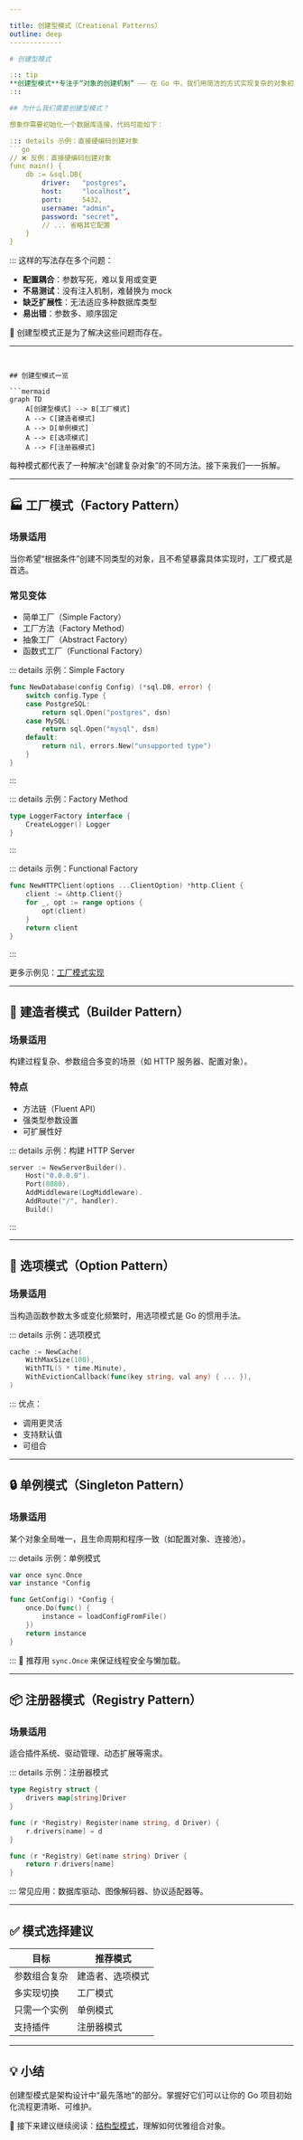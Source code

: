 ```yaml
---

title: 创建型模式（Creational Patterns）
outline: deep
-------------

# 创建型模式

::: tip
**创建型模式**专注于“对象的创建机制” —— 在 Go 中，我们用简洁的方式实现复杂的对象初始化流程。
:::

## 为什么我们需要创建型模式？

想象你需要初始化一个数据库连接，代码可能如下：

::: details 示例：直接硬编码创建对象
```go
// ❌ 反例：直接硬编码创建对象
func main() {
    db := &sql.DB{
        driver:   "postgres",
        host:     "localhost",
        port:     5432,
        username: "admin",
        password: "secret",
        // ... 省略其它配置
    }
}
```
:::
这样的写法存在多个问题：

* **配置耦合**：参数写死，难以复用或变更
* **不易测试**：没有注入机制，难替换为 mock
* **缺乏扩展性**：无法适应多种数据库类型
* **易出错**：参数多、顺序固定

🎯 创建型模式正是为了解决这些问题而存在。

---
```


## 创建型模式一览

```mermaid
graph TD
    A[创建型模式] --> B[工厂模式]
    A --> C[建造者模式]
    A --> D[单例模式]
    A --> E[选项模式]
    A --> F[注册器模式]
```

每种模式都代表了一种解决“创建复杂对象”的不同方法。接下来我们一一拆解。

---

## 🏭 工厂模式（Factory Pattern）

### 场景适用

当你希望“根据条件”创建不同类型的对象，且不希望暴露具体实现时，工厂模式是首选。

### 常见变体

* 简单工厂（Simple Factory）
* 工厂方法（Factory Method）
* 抽象工厂（Abstract Factory）
* 函数式工厂（Functional Factory）

::: details 示例：Simple Factory
```go
func NewDatabase(config Config) (*sql.DB, error) {
    switch config.Type {
    case PostgreSQL:
        return sql.Open("postgres", dsn)
    case MySQL:
        return sql.Open("mysql", dsn)
    default:
        return nil, errors.New("unsupported type")
    }
}
```
:::

::: details 示例：Factory Method
```go
type LoggerFactory interface {
    CreateLogger() Logger
}
```
:::

::: details 示例：Functional Factory
```go
func NewHTTPClient(options ...ClientOption) *http.Client {
    client := &http.Client{}
    for _, opt := range options {
        opt(client)
    }
    return client
}
```
:::

更多示例见：[工厂模式实现](#🏭-工厂模式factory-pattern)

---

## 🔨 建造者模式（Builder Pattern）

### 场景适用

构建过程复杂、参数组合多变的场景（如 HTTP 服务器、配置对象）。

### 特点

* 方法链（Fluent API）
* 强类型参数设置
* 可扩展性好

::: details 示例：构建 HTTP Server
```go
server := NewServerBuilder().
    Host("0.0.0.0").
    Port(8080).
    AddMiddleware(LogMiddleware).
    AddRoute("/", handler).
    Build()
```
:::

---

## 🎯 选项模式（Option Pattern）

### 场景适用

当构造函数参数太多或变化频繁时，用选项模式是 Go 的惯用手法。

::: details 示例：选项模式
```go
cache := NewCache(
    WithMaxSize(100),
    WithTTL(5 * time.Minute),
    WithEvictionCallback(func(key string, val any) { ... }),
)
```
:::
优点：

* 调用更灵活
* 支持默认值
* 可组合

---

## 🔒 单例模式（Singleton Pattern）

### 场景适用

某个对象全局唯一，且生命周期和程序一致（如配置对象、连接池）。

::: details 示例：单例模式
```go
var once sync.Once
var instance *Config

func GetConfig() *Config {
    once.Do(func() {
        instance = loadConfigFromFile()
    })
    return instance
}
```
:::
📌 推荐用 `sync.Once` 来保证线程安全与懒加载。

---

## 📦 注册器模式（Registry Pattern）

### 场景适用

适合插件系统、驱动管理、动态扩展等需求。

::: details 示例：注册器模式
```go
type Registry struct {
    drivers map[string]Driver
}

func (r *Registry) Register(name string, d Driver) {
    r.drivers[name] = d
}

func (r *Registry) Get(name string) Driver {
    return r.drivers[name]
}
```
:::
常见应用：数据库驱动、图像解码器、协议适配器等。

---

## ✅ 模式选择建议

| 目标     | 推荐模式     |
| ------ | -------- |
| 参数组合复杂 | 建造者、选项模式 |
| 多实现切换  | 工厂模式     |
| 只需一个实例 | 单例模式     |
| 支持插件   | 注册器模式    |

---

## 💡 小结

创建型模式是架构设计中“最先落地”的部分。掌握好它们可以让你的 Go 项目初始化流程更清晰、可维护。

🔁 接下来建议继续阅读：[结构型模式](/practice/patterns/structural)，理解如何优雅组合对象。
